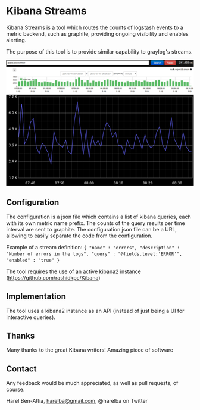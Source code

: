 # Kibana Streams
Kibana Streams is a tool which routes the counts of logstash events to a metric backend, such as graphite, providing ongoing visibility and enables alerting.

The purpose of this tool is to provide similar capability to graylog's streams.

![Data from Kibana](example-graphs/kibana-example.png "Data from Kibana")
![Data in graphite](example-graphs/graphite-example.png "Data in graphite")


## Configuration
The configuration is a json file which contains a list of kibana queries, each with its own metric name prefix. The counts of the query results per time interval are sent to graphite. The configuration json file can be a URL, allowing to easily separate the code from the configuration.

Example of a stream definition:
    ```{
        "name" : "errors",
        "description" : "Number of errors in the logs",
        "query" : "@fields.level:'ERROR'",
        "enabled" : "true"
    }```

The tool requires the use of an active kibana2 instance (https://github.com/rashidkpc/Kibana)

## Implementation 
The tool uses a kibana2 instance as an API (instead of just being a UI for interactive queries).

## Thanks
Many thanks to the great Kibana writers! Amazing piece of software

## Contact
Any feedback would be much appreciated, as well as pull requests, of course.

Harel Ben-Attia, harelba@gmail.com, @harelba on Twitter

